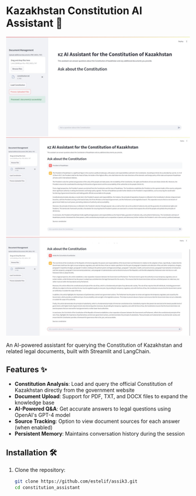 # Kazakhstan Constitution AI Assistant 📜

![Streamlit App](img2.jpeg)
![Example of how it work](img1.jpeg)
![Question](img3.jpeg)

An AI-powered assistant for querying the Constitution of Kazakhstan and related legal documents, built with Streamlit and LangChain.

## Features ✨

- **Constitution Analysis**: Load and query the official Constitution of Kazakhstan directly from the government website
- **Document Upload**: Support for PDF, TXT, and DOCX files to expand the knowledge base
- **AI-Powered Q&A**: Get accurate answers to legal questions using OpenAI's GPT-4 model
- **Source Tracking**: Option to view document sources for each answer (when enabled)
- **Persistent Memory**: Maintains conversation history during the session

## Installation 🛠️

1. Clone the repository:
   ```bash
   git clone https://github.com/estelif/assik3.git
   cd constitution_assistant

